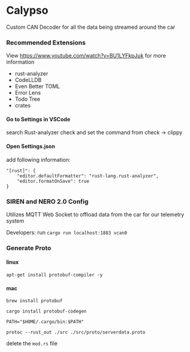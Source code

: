 # Calypso
Custom CAN Decoder for all the data being streamed around the car

### Recommended Extensions
View https://www.youtube.com/watch?v=BU1LYFkpJuk for more information

- rust-analyzer
- CodeLLDB
- Even Better TOML
- Error Lens
- Todo Tree
- crates

#### Go to Settings in VSCode
search Rust-analyzer check and set the command from check -> clippy

#### Open Settings.json
add following information:
```
"[rust]": {
    "editor.defaultFormatter": "rust-lang.rust-analyzer",
    "editor.formatOnSave": true
} 
```

### SIREN and NERO 2.0 Config
Utilizes MQTT Web Socket to offload data from the car for our telemetry system

Developers:
run ```cargo run localhost:1883 vcan0```


### Generate Proto

#### linux
`apt-get install protobuf-compiler -y`

#### mac
`brew install protobuf` 

`cargo install protobuf-codegen`

`PATH="$HOME/.cargo/bin:$PATH"`

`protoc --rust_out ./src ./src/proto/serverdata.proto`

delete the `mod.rs` file